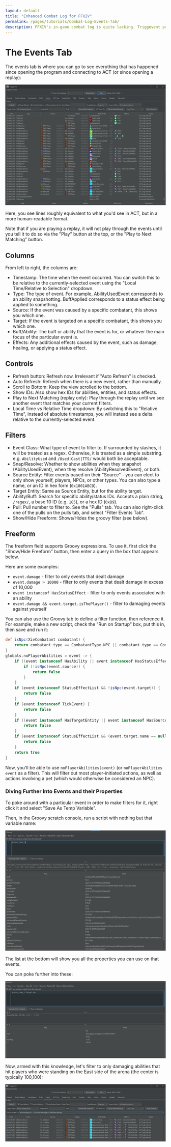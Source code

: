 ```yaml
---
layout: default
title: "Enhanced Combat Log for FFXIV"
permalink: /pages/tutorials/Combat-Log-Events-Tab/
description: FFXIV's in-game combat log is quite lacking. Triggevent provides a significantly improved view of combat events.
---
```


# The Events Tab

The events tab is where you can go to see everything that has happened since opening the program and connecting to ACT (or since opening a replay):

![Combat Log Events Mostly Unfiltered](Combat-Log-1.png)

Here, you see lines roughly equivalent to what you'd see in ACT, but in a more human-readable format.

Note that if you are playing a replay, it will not play through the events until you tell it to do so via the "Play" button at the top, or the "Play to Next Matching" button.

## Columns

From left to right, the columns are:

- Timestamp: The time when the event occurred. You can switch this to be relative to the currently-selected event using the "Local Time/Relative to Selection" dropdown.
- Type: The type of event. For example, AbilityUsedEvent corresponds to an ability snapshotting. BuffApplied corresponds to a status effect being applied to something.
- Source: If the event was caused by a specific combatant, this shows you which one.
- Target: If the event is targeted on a specific combatant, this shows you which one.
- Buff/Ability: The buff or ability that the event is for, or whatever the main focus of the particular event is.
- Effects: Any additional effects caused by the event, such as damage, healing, or applying a status effect.

## Controls

- Refresh button: Refresh now. Irrelevant if "Auto Refresh" is checked.
- Auto Refresh: Refresh when there is a new event, rather than manually.
- Scroll to Bottom: Keep the view scrolled to the bottom.
- Show IDs: Also show hex IDs for abilities, entities, and status effects.
- Play to Next Matching (replay only): Play through the replay until we see another event that matches your current filters.
- Local Time vs Relative Time dropdown: By switching this to "Relative Time", instead of absolute timestamps, you will instead see a delta relative to the currently-selected event.

## Filters

- Event Class: What type of event to filter to. If surrounded by slashes, it will be treated as a regex. Otherwise, it is treated as a simple substring. e.g. `AbilityUsed` and `/Used|Cast|TTS/` would both be acceptable.
- Snap/Resolve: Whether to show abilities when they snapshot (AbilityUsedEvent), when they resolve (AbilityResolvedEvent), or both.
- Source Entity: Filter events based on their "Source" - you can elect to only show yourself, players, NPCs, or other types. You can also type a name, or an ID in hex form (`0x1001ABCD`).
- Target Entity: Same as Source Entity, but for the ability target.
- Ability/Buff: Search for specific ability/status IDs. Accepts a plain string, `/regex/`, a base 10 ID (e.g. `185`), or a hex ID (`0xB9`).
- Pull: Pull number to filter to. See the "Pulls" tab. You can also right-click one of the pulls on the pulls tab, and select "Filter Events Tab".
- Show/Hide Freeform: Shows/Hides the groovy filter (see below).

## Freeform

The freeform field supports Groovy expressions. To use it, first click the "Show/Hide Freeform" button, then enter a query in the box that appears below.

Here are some examples:

- `event.damage` - filter to only events that dealt damage
- `event.damage > 10000` - filter to only events that dealt damage in excess of 10,000
- `event instanceof HasStatusEffect` - filter to only events associated with an ability
- `event.damage && event.target.isThePlayer()` - filter to damaging events against yourself

You can also use the Groovy tab to define a filter function, then reference it. For example, make a new script, check the "Run on Startup" box, put this in, then save and run it:

```groovy
def isNpc(XivCombatant combatant) {
    return combatant.type == CombatantType.NPC || combatant.type == CombatantType.FAKE || combatant.isEnvironment()
}
globals.noPlayerAbilities = event -> {
    if ((event instanceof HasAbility || event instanceof HasStatusEffect) && event instanceof HasSourceEntity) {
        if (!isNpc(event.source)) {
            return false
        }
    }
    if (event instanceof StatusEffectList && !isNpc(event.target)) {
        return false
    }
    if (event instanceof TickEvent) {
        return false
    }
    if ((event instanceof HasTargetEntity || event instanceof HasSourceEntity) && event.target.type == CombatantType.PET) {
        return false
    }
    if (event instanceof StatusEffectList && (event.target.name == null || event.target.name.isEmpty())) {
        return false
    }
    return true
}
```

Now, you'll be able to use `noPlayerAbilities(event)` (or `noPlayerAbilities event` as a filter). 
This will filter out most player-initiated actions, as well as actions involving a pet (which would otherwise be considered an NPC).

### Diving Further into Events and their Properties

To poke around with a particular event in order to make filters for it, right click it and select "Save As Temp Variable".

Then, in the Groovy scratch console, run a script with nothing but that variable name:

![Groovy Event Poking 1](Groovy-Event-Poke-1.png)

The list at the bottom will show you all the properties you can use on that events.

You can poke further into these:

![Groovy Event Poking 2](Groovy-Event-Poke-2.png)

Now, armed with this knowledge, let's filter to only damaging abilities that hit players who were standing on the East side of the arena (the center is typically 100,100):

![Custom Queries](Custom-Query.png)